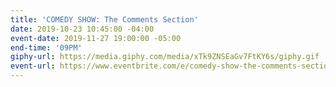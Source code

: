 ```yaml
---
title: 'COMEDY SHOW: The Comments Section'
date: 2019-10-23 10:45:00 -04:00
event-date: 2019-11-27 19:00:00 -05:00
end-time: '09PM'
giphy-url: https://media.giphy.com/media/xTk9ZNSEaGv7FtKY6s/giphy.gif
event-url: https://www.eventbrite.com/e/comedy-show-the-comments-section-tickets-78191411617
---
```


